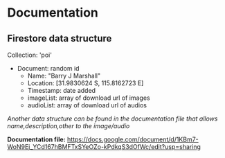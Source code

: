 
# Documentation

## Firestore data structure
Collection: 'poi'
- Document: random id
    - Name: "Barry J Marshall"
    - Location: [31.9830624 S, 115.8162723 E]
    - Timestamp: date added
    - imageList: array of download url of images
    - audioList: array of download url of audios
    
*Another data structure can be found in the documentation file that allows name,description,other to the image/audio*

**Documentation file:**
https://docs.google.com/document/d/1KBm7-WoN9Ej_YCd167hBMFTxSYeOZo-kPdkqS3dOfWc/edit?usp=sharing
